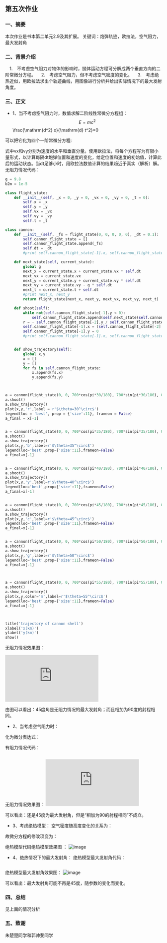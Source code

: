 ## 第五次作业

### 一、摘要
本次作业是书本第二单元2.9及其扩展。 
关键词：炮弹轨迹，欧拉法，空气阻力，最大发射角

### 二、背景介绍
　1.　不考虑空气阻力对物体的影响时，抛体运动方程可分解成两个垂直方向的二阶常微分方程。 
　2.　考虑空气阻力，但不考虑空气密度的变化。 
　3.　考虑绝热近似，用欧拉法求出个轨迹曲线，用图像进行分析并给出实际情况下的最大发射角度。

### 三、正文
* 1、当不考虑空气阻力时，数值求解二阶线性常微分方程组： 
$$E=mc^2$$
\frac{\mathrm{d^2} x}{\mathrm{d} t^2}=0

可以把它化为四个一阶常微分方程: 

式中vx和vy分别为速度的水平和垂直分量。使用欧拉法，将每个方程写为有限小量形式，以计算每隔dt炮弹位置和速度的变化，给定位置和速度的初始值，计算此后的运动状态。当dt足够小时，用欧拉法数值计算的结果趋近于真实（解析）解。 
无阻力情况代码：
```python
g = 9.8
b2m = 1e-5

class flight_state:
    def __init__(self, _x = 0, _y = 0, _vx = 0, _vy = 0, _t = 0):
        self.x = _x
        self.y = _y
        self.vx = _vx
        self.vy = _vy
        self.t = _t

class cannon:
    def __init__(self, _fs = flight_state(0, 0, 0, 0, 0), _dt = 0.1):
        self.cannon_flight_state = []
        self.cannon_flight_state.append(_fs)
        self.dt = _dt
        #print self.cannon_flight_state[-1].x, self.cannon_flight_state[-1].y, self.cannon_flight_state[-1].vx, self.cannon_flight_state[-1].vy

    def next_state(self, current_state):
        global g
        next_x = current_state.x + current_state.vx * self.dt
        next_vx = current_state.vx
        next_y = current_state.y + current_state.vy * self.dt
        next_vy = current_state.vy - g * self.dt
        next_t = current_state.t + self.dt
        #print next_x, next_y
        return flight_state(next_x, next_y, next_vx, next_vy, next_t)

    def shoot(self):
        while not(self.cannon_flight_state[-1].y < 0):
            self.cannon_flight_state.append(self.next_state(self.cannon_flight_state[-1]))
        r = - self.cannon_flight_state[-2].y / self.cannon_flight_state[-1].y
        self.cannon_flight_state[-1].x = (self.cannon_flight_state[-2].x + r * self.cannon_flight_state[-1].x) / (r + 1)
        self.cannon_flight_state[-1].y = 0
        #print self.cannon_flight_state[-1].x, self.cannon_flight_state[-1].y, self.cannon_flight_state[-1].vx, self.cannon_flight_state[-1].vy


    def show_trajectory(self):
        global x,y        
        x = []
        y = []
        for fs in self.cannon_flight_state:
            x.append(fs.x)
            y.append(fs.y)



a = cannon(flight_state(0, 0, 700*cos(pi*30/180), 700*sin(pi*30/180), 0), _dt = 0.1)
a.shoot()
a.show_trajectory()
plot(x,y,'r',label = r'$\theta=30^\circ$')
legend(loc = 'best', prop = {'size':11}, frameon = False)
a_final = x[-1]


a = cannon(flight_state(0, 0, 700*cos(pi*35/180), 700*sin(pi*35/180), 0), _dt = 0.1)
a.shoot()
a.show_trajectory()
plot(x,y,'b',label=r'$\theta=35^\circ$')
legend(loc='best',prop={'size':11},frameon=False)
a_final=x[-1]


a = cannon(flight_state(0, 0, 700*cos(pi*40/180), 700*sin(pi*40/180), 0), _dt = 0.1)
a.shoot()
a.show_trajectory()
plot(x,y,'y',label=r'$\theta=40^\circ$')
legend(loc='best',prop={'size':11},frameon=False)
a_final=x[-1]


a = cannon(flight_state(0, 0, 700*cos(pi*45/180), 700*sin(pi*45/180), 0), _dt = 0.1)
a.shoot()
a.show_trajectory()
plot(x,y,'c',label=r'$\theta=45^\circ$')
legend(loc='best',prop={'size':11},frameon=False)
a_final=x[-1]


a = cannon(flight_state(0, 0, 700*cos(pi*50/180), 700*sin(pi*50/180), 0), _dt = 0.1)
a.shoot()
a.show_trajectory()
plot(x,y,'g',label=r'$\theta=50^\circ$')
legend(loc='best',prop={'size':11},frameon=False)
a_final=x[-1]



a = cannon(flight_state(0, 0, 700*cos(pi*55/180), 700*sin(pi*55/180), 0), _dt = 0.1)
a.shoot()
a.show_trajectory()
plot(x,y,color='m',label=r'$\theta=55^\circ$')
legend(loc='best',prop={'size':11},frameon=False)
a_final=x[-1]



title('trajectory of cannon shell')
xlabel('x(km)')
ylabel('y(km)')
show()
```

无阻力情况效果图：

![image](https://github.com/lilyechoC/compuational_physics_2015301510036/blob/master/pictures/05-1.pgn)
 
由图可以看出：45度角是无阻力情况的最大发射角；而且相加为90度的射程相同。

* 2、当考虑空气阻力时： 

化为微分表达式： 

有阻力情况代码：
```python

```
无阻力情况效果图：
![image](https://github.com/lilyechoC/compuational_physics_2015301510036/blob/master/pictures/05-2.pgn)

可以看出：还是45度为最大发射角，但是“相加为90的射程相同”不成立。
* 3、考虑绝热模型： 
空气密度随高度变化的关系为：


故微分方程的修改项变为：

绝热模型代码绝热模型效果图 ：
![image](https://github.com/lilyechoC/compuational_physics_2015301510036/blob/master/03_1.gif)

* 4、绝热情况下的最大发射角： 
绝热模型最大发射角代码：
```python

```
绝热模型最大发射角效果图：
![image](https://github.com/lilyechoC/compuational_physics_2015301510036/blob/master/03_1.gif)

可以看出：最大发射角可能不再是45度，随参数的变化而变化。

### 四、总结

见上面的情况分析

### 五、致谢

朱楚楚同学和郭帅斐同学
